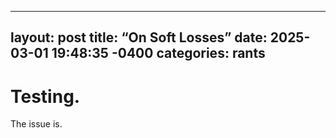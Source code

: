 
---
layout: post
title:  “On Soft Losses”
date:   2025-03-01 19:48:35 -0400
categories: rants
---

# Testing. 

The issue is. 